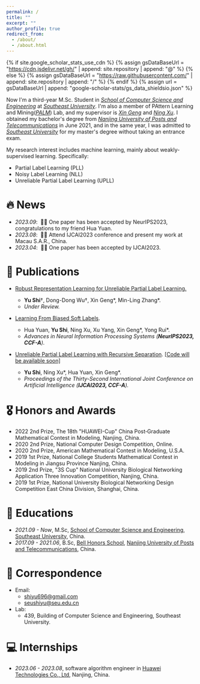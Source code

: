```yaml
---
permalink: /
title: ""
excerpt: ""
author_profile: true
redirect_from: 
  - /about/
  - /about.html
---
```


{% if site.google_scholar_stats_use_cdn %}
{% assign gsDataBaseUrl = "https://cdn.jsdelivr.net/gh/" | append: site.repository | append: "@" %}
{% else %}
{% assign gsDataBaseUrl = "https://raw.githubusercontent.com/" | append: site.repository | append: "/" %}
{% endif %}
{% assign url = gsDataBaseUrl | append: "google-scholar-stats/gs_data_shieldsio.json" %}

<span class='anchor' id='about-me'></span>

Now I'm a third-year M.Sc. Student in [*School of Computer Science and Engineering*](https://cse.seu.edu.cn/) at [*Southeast University*](http://www.seu.edu.cn/).
I'm also a member of PAttern Learning and Mining([*PALM*](http://palm.seu.edu.cn/)) Lab, and my supervisor is [*Xin Geng*](http://palm.seu.edu.cn/xgeng/) and [*Ning Xu*](http://palm.seu.edu.cn/xuning/).
I obtained my bachelor's degree from [*Nanjing University of Posts and Telecommunications*](http://www.njupt.edu.cn/) in June 2021, and in the same year, I was admitted to [*Southeast University*](http://www.seu.edu.cn/) for my master's degree without taking an entrance exam.

My research interest includes machine learning, mainly about weakly-supervised learning. Specifically:
- Partial Label Learning (PLL)
- Noisy Label Learning (NLL)
- Unreliable Partial Label Learning (UPLL)


# 🔥 News
- *2023.09*: &nbsp;🎉🎉 One paper has been accepted by NeurIPS2023, congratulations to my friend Hua Yuan.
- *2023.08*: &nbsp;🎉🎉 Attend IJCAI2023 conference and present my work at Macau S.A.R., China.
- *2023.04*: &nbsp;🎉🎉 One paper has been accepted by IJCAI2023.

# 📝 Publications 

- [Robust Representation Learning for Unreliable Partial Label Learning.](https://arxiv.org/pdf/2308.16718.pdf)
  - **Yu Shi**$\dagger$, Dong-Dong Wu$\dagger$, Xin Geng\*, Min-Ling Zhang\*.
  - *Under Review.*

- [Learning From Biased Soft Labels](https://arxiv.org/pdf/2302.08155).
  - Hua Yuan, **Yu Shi**, Ning Xu, Xu Yang, Xin Geng\*, Yong Rui\*.
  - *Advances in Neural Information Processing Systems (**NeurIPS2023, CCF-A**).*

- [Unreliable Partial Label Learning with Recursive Separation](https://www.ijcai.org/proceedings/2023/0468.pdf). [[Code will be available soon]](#)
  - **Yu Shi**, Ning Xu\*, Hua Yuan, Xin Geng\*.
  - *Proceedings of the Thirty-Second International Joint Conference on Artificial Intelligence (**IJCAI2023, CCF-A**).*

# 🎖 Honors and Awards
- 2022 2nd Prize, The 18th "HUAWEI-Cup" China Post‑Graduate Mathematical Contest in Modeling, Nanjing, China.
- 2020 2nd Prize, National Computer Design Competition, Online.
- 2020 2nd Prize, American Mathematical Contest in Modeling, U.S.A.
- 2019 1st Prize, National College Students Mathematical Contest in Modeling in Jiangsu Province Nanjing, China.
- 2019 2nd Prize, "3S Cup" National University Biological Networking Application Three Innovation Competition, Nanjing, China.
- 2019 1st Prize, National University Biological Networking Design Competition East China Division, Shanghai, China. 

# 📖 Educations
- *2021.09 - Now*, M.Sc, [School of Computer Science and Engineering](https://cse.seu.edu.cn/), [Southeast University](http://www.seu.edu.cn/), China.
- *2017.09 - 2021.06*, B.Sc, [Bell Honors School](https://bhs.njupt.edu.cn/), [Nanjing University of Posts and Telecommunications](http://www.njupt.edu.cn/), China. 

# 💬 Correspondence
- Email:
  - [shiyu696@gmail.com](mailto:shiyu696@gmail.com)
  - [seushiyu@seu.edu.cn](mailto:seushiyu@seu.edu.cn)
- Lab:
  - 439, Building of Computer Science and Engineering, Southeast University.

# 💻 Internships
- *2023.06 - 2023.08*, software algorithm engineer in [Huawei Technologies Co., Ltd](https://www.huawei.com/), Nanjing, China.
